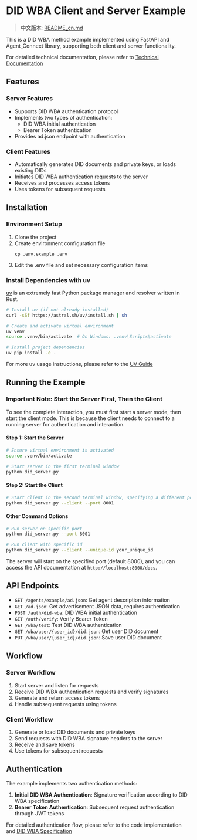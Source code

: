 # DID WBA Client and Server Example

> **中文版本**: [README_cn.md](README_cn.md)

This is a DID WBA method example implemented using FastAPI and Agent_Connect library, supporting both client and server functionality.

For detailed technical documentation, please refer to [Technical Documentation](/doc/technical_documentation_en.md)

## Features

### Server Features
- Supports DID WBA authentication protocol
- Implements two types of authentication:
  - DID WBA initial authentication
  - Bearer Token authentication
- Provides ad.json endpoint with authentication

### Client Features
- Automatically generates DID documents and private keys, or loads existing DIDs
- Initiates DID WBA authentication requests to the server
- Receives and processes access tokens
- Uses tokens for subsequent requests

## Installation

### Environment Setup

1. Clone the project
2. Create environment configuration file
   ```
   cp .env.example .env
   ```
3. Edit the .env file and set necessary configuration items

### Install Dependencies with uv

[uv](https://github.com/astral-sh/uv) is an extremely fast Python package manager and resolver written in Rust.

```bash
# Install uv (if not already installed)
curl -sSf https://astral.sh/uv/install.sh | sh

# Create and activate virtual environment
uv venv
source .venv/bin/activate  # On Windows: .venv\Scripts\activate

# Install project dependencies
uv pip install -e .
```

For more uv usage instructions, please refer to the [UV Guide](README-uv.md)

## Running the Example

### Important Note: Start the Server First, Then the Client

To see the complete interaction, you must first start a server mode, then start the client mode. This is because the client needs to connect to a running server for authentication and interaction.

#### Step 1: Start the Server

```bash
# Ensure virtual environment is activated
source .venv/bin/activate

# Start server in the first terminal window
python did_server.py
```

#### Step 2: Start the Client

```bash
# Start client in the second terminal window, specifying a different port
python did_server.py --client --port 8001
```

#### Other Command Options

```bash
# Run server on specific port
python did_server.py --port 8001

# Run client with specific id
python did_server.py --client --unique-id your_unique_id
```

The server will start on the specified port (default 8000), and you can access the API documentation at `http://localhost:8000/docs`.

## API Endpoints

- `GET /agents/example/ad.json`: Get agent description information
- `GET /ad.json`: Get advertisement JSON data, requires authentication
- `POST /auth/did-wba`: DID WBA initial authentication
- `GET /auth/verify`: Verify Bearer Token
- `GET /wba/test`: Test DID WBA authentication
- `GET /wba/user/{user_id}/did.json`: Get user DID document
- `PUT /wba/user/{user_id}/did.json`: Save user DID document

## Workflow

### Server Workflow
1. Start server and listen for requests
2. Receive DID WBA authentication requests and verify signatures
3. Generate and return access tokens
4. Handle subsequent requests using tokens

### Client Workflow
1. Generate or load DID documents and private keys
2. Send requests with DID WBA signature headers to the server
3. Receive and save tokens
4. Use tokens for subsequent requests

## Authentication

The example implements two authentication methods:

1. **Initial DID WBA Authentication**: Signature verification according to DID WBA specification
2. **Bearer Token Authentication**: Subsequent request authentication through JWT tokens

For detailed authentication flow, please refer to the code implementation and [DID WBA Specification](https://github.com/agent-network-protocol/AgentNetworkProtocol/blob/main/chinese/03-did%3Awba%E6%96%B9%E6%B3%95%E8%A7%84%E8%8C%83.md) 